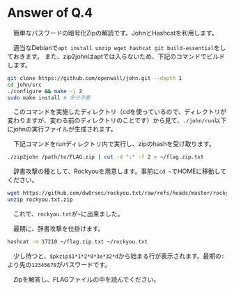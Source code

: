 # Answer of Q.4

　簡単なパスワードの暗号化Zipの解読です。JohnとHashcatを利用します。

　適当なDebianで`apt install unzip wget hashcat git build-essential`をしておきます。
また、zip2johnはaptでは入らないため、下記のコマンドでビルドします。

```bash
git clone https://github.com/openwall/john.git --depth 1
cd john/src
./configure && make -j 2
sudo make install # 多分不要
```

　このコマンドを実施したディレクトリ（cdを使っているので、ディレクトリが変わりますが、変わる前のディレクトリのことです）から見て、`./john/run`以下にjohnの実行ファイルが生成されます。

　下記コマンドをrunディレクトリ内で実行し、zipのhashを受け取ります。

```bash
./zip2john /path/to/FLAG.zip | cut -d ":" -f 2 > ~/flag.zip.txt
```

　辞書攻撃の種として、Rockyouを用意します。事前に`cd ~`でHOMEに移動してください。

```bash
wget https://github.com/dw0rsec/rockyou.txt/raw/refs/heads/master/rockyou.txt.zip
unzip rockyou.txt.zip
```

　これで、`rockyou.txt`が`~`に出来ました。

　最期に、辞書攻撃を仕掛けます。

```bash
hashcat -m 17210 ~/flag.zip.txt ~/rockyou.txt
```

　少し待つと、`$pkzip$1*1*2*0*3e*32*d`から始まる行が表示されます。最期の`:`より先の`12345678`がパスワードです。

　Zipを解答し、FLAGファイルの中を読んでください。

